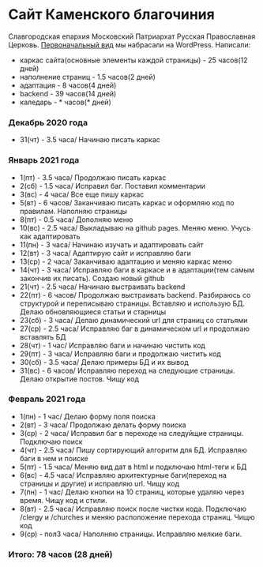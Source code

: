 # Сайт Каменского благочиния
Славгородская епархия Московский Патриархат Русская Православная Церковь.
[Первоначальный вид](http://altai-kamen.blagochin.ru/) мы набрасали на WordPress.
Написали:
 - каркас сайта(основные элементы каждой страницы) - 25 часов(12 дней)
 - наполнение страниц - 1.5 часов(2 дней)
 - адаптация - 8 часов(4 дней)
 - backend - 39 часов(14 дней)
 - каледарь - * часов(* дней)

### Декабрь 2020 года
 - 31(чт) - 3.5 часа/ Начинаю писать каркас

### Январь 2021 года
 - 1(пт) - 3.5 часа/ Продолжаю писать каркас
 - 2(сб) - 1.5 часа/ Исправил баг. Поставил комментарии
 - 3(вс) - 4 часа/ Все еще пишу каркас
 - 5(вт) - 6 часов/ Заканчиваю писать каркас и оформляю код по правилам. Наполняю страницы
 - 8(пт) - 0.5 часа/ Дополняю меню
 - 10(вс) - 2.5 часа/ Выкладываю на github pages. Меняю меню. Учусь как адаптировать
 - 11(пн) - 3 часа/ Начинаю изучать и адаптировать сайт
 - 12(вт) - 3 часа/ Адаптирую сайт и исправляю баги
 - 13(ср) - 2 часа/ Заканчиваю адаптацию и меняю каркас меню
 - 14(чт) - 3 часа/ Исправляю баги в каркасе и в адаптации(тем самым закончив их писать). Создаю новый github
 - 21(чт) - 2.5 часа/ Начинаю выстраивать backend
 - 22(пт) - 6 часов/ Продолжаю выстраивать backend. Разбираюсь со структурой и переписываю страницы. Вставляю и использую БД. Делаю обновляющиеся статьи и старницы
 - 23(сб) - 3 часа/ Делаю динамический url для страниц со статьями
 - 27(ср) - 2.5 часа/ Исправляю баг в динамическом url и продолжаю вставлять БД
 - 28(чт) - 1 час/ Исправляю баги и начинаю чистить код
 - 29(пт) - 3 часа/ Исправляю баги и продолжаю чистить код
 - 30(сб) - 3.5 часа/ Делаю примеры БД и их вывод
 - 31(вс) - 6 часов/ Исправляю переход на следующие страницы. Делаю открытие постов. Чищу код

### Февраль 2021 года
 - 1(пн) - 1 час/ Делаю форму поля поиска
 - 2(вт) - 3 часа/ Продолжаю делать форму поиска
 - 3(ср) - 2 часа/ Исправил баг в переходе на следуйщие страницы. Подключаю поиск
 - 4(чт) - 2.5 часа/ Пишу сортирующий алгоритм для БД. Исправляю баги в нем и поиске
 - 5(пт) - 1.5 часа/ Меняю вид дат в html и подключаю html-теги к БД
 - 6(вс) - 4.5 часа/ Исправляю архитектурные баги(переход на страницы и другие) и исправляю url. Чищу код
 - 7(пн) - 1 час/ Делаю кнопки на 10 страниц, которые удаляю через время. Чищу код и стили.
 - 8(вт) - 2.5 часа/ Исправляю поиск после чистки кода. Подключаю /clergy и /churches и меняю расположение перехода страниц. Чищю код
 - 9(ср) - пол3 часа/ Наполняю страницы. Исправляю мелкие баги.


### Итого: 78 часов (28 дней)
